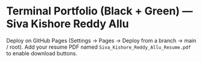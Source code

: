
# Terminal Portfolio (Black + Green) — Siva Kishore Reddy Allu
Deploy on GitHub Pages (Settings → Pages → Deploy from a branch → main / root). Add your resume PDF named `Siva_Kishore_Reddy_Allu_Resume.pdf` to enable download buttons.
